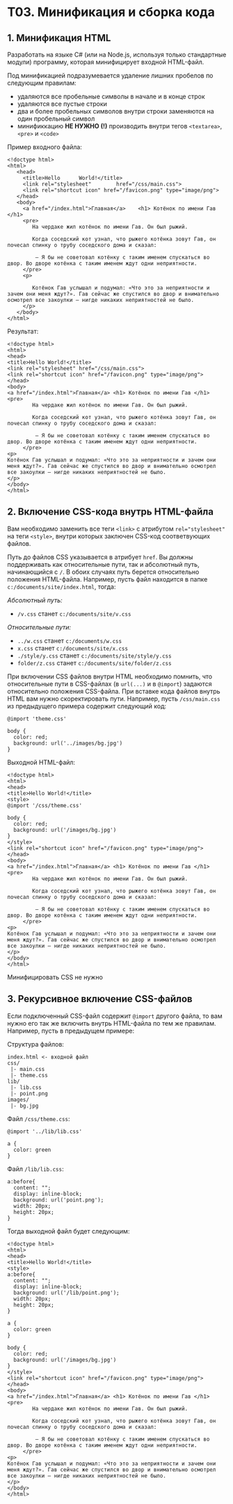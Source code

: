 # T03. Минификация и сборка кода
## 1.  Минификация HTML
Разработать на языке C# (или на Node.js, используя только стандартные модули) программу, которая минифицирует входной HTML-файл.

Под минификацией подразумевается удаление лишних пробелов по следующим правилам:
- удаляются все пробельные символы в начале и в конце строк
- удаляются все пустые строки
- два и более пробельных символов внутри строки заменяются на один пробельный символ
- минификкацию __НЕ НУЖНО (!)__ производить внутри тегов `<textarea>`, `<pre>` и `<code>`

Пример входного файла:

```
<!doctype html>
<html>
   <head>
     <title>Hello      World!</title>
     <link rel="stylesheet"        href="/css/main.css">
     <link rel="shortcut icon" href="/favicon.png" type="image/png">
   </head>
   <body>                
     <a href="/index.html">Главная</a>    <h1> Котёнок по имени Гав  </h1>
     <pre>
        На чердаке жил котёнок по имени Гав. Он был рыжий. 
        
        Когда соседский кот узнал, что рыжего котёнка зовут Гав, он почесал спинку о трубу соседского дома и сказал:
        
         — Я бы не советовал котёнку с таким именем спускаться во двор. Во дворе котёнка с таким именем ждут одни неприятности.   
     </pre>
     <p>
         
        Котёнок Гав услышал и подумал: «Что это за неприятности и зачем они меня ждут?». Гав сейчас же спустился во двор и внимательно осмотрел все закоулки — нигде никаких неприятностей не было.     
     </p>
   </body>
</html>
```

Результат:


```
<!doctype html>
<html>
<head>
<title>Hello World!</title>
<link rel="stylesheet" href="/css/main.css">
<link rel="shortcut icon" href="/favicon.png" type="image/png">
</head>
<body>
<a href="/index.html">Главная</a> <h1> Котёнок по имени Гав </h1>
<pre>
        На чердаке жил котёнок по имени Гав. Он был рыжий. 
        
        Когда соседский кот узнал, что рыжего котёнка зовут Гав, он почесал спинку о трубу соседского дома и сказал:
        
         — Я бы не советовал котёнку с таким именем спускаться во двор. Во дворе котёнка с таким именем ждут одни неприятности.   
     </pre>
<p>
Котёнок Гав услышал и подумал: «Что это за неприятности и зачем они меня ждут?». Гав сейчас же спустился во двор и внимательно осмотрел все закоулки — нигде никаких неприятностей не было.
</p>
</body>
</html>
```

## 2. Включение CSS-кода внутрь HTML-файла

Вам необходимо заменить все теги `<link>` с атрибутом `rel="stylesheet"` на теги `<style>`, внутри которых заключен CSS-код соответвующих файлов. 

Путь до файлов CSS указывается в атрибует `href`. Вы должны поддерживать как относительные пути, так и абсолютный путь, начинающийся с `/`. В обоих случаях путь берется относительно положения HTML-файла. Например, пусть файл находится в папке `c:/documents/site/index.html`, тогда:

_Абсолютный путь:_

- `/v.css` станет `c:/documents/site/v.css` 

_Относительные пути:_

- `../w.css` станет  `c:/documents/w.css`
- `x.css` станет `c:/documents/site/x.css`
- `./style/y.css` станет `c:/documents/site/style/y.css`
- `folder/z.css` станет `c:/documents/site/folder/z.css`

При включении CSS файлов внутри HTML необходимо помнить, что относительные пути в CSS-файлах (в `url(...)` и в `@import`) задаются относительно положения CSS-файла. При вставке кода файлов внутрь HTML вам нужно скоректировать пути. Например, пусть `/css/main.css` из предыдущего примера содержит следующий код:

```
@import 'theme.css'

body {
  color: red;
  background: url('../images/bg.jpg')
}

```

Выходной HTML-файл:

```
<!doctype html>
<html>
<head>
<title>Hello World!</title>
<style>
@import '/css/theme.css'

body {
  color: red;
  background: url('/images/bg.jpg')
}
</style>
<link rel="shortcut icon" href="/favicon.png" type="image/png">
</head>
<body>
<a href="/index.html">Главная</a> <h1> Котёнок по имени Гав </h1>
<pre>
        На чердаке жил котёнок по имени Гав. Он был рыжий. 
        
        Когда соседский кот узнал, что рыжего котёнка зовут Гав, он почесал спинку о трубу соседского дома и сказал:
        
         — Я бы не советовал котёнку с таким именем спускаться во двор. Во дворе котёнка с таким именем ждут одни неприятности.   
     </pre>
<p>
Котёнок Гав услышал и подумал: «Что это за неприятности и зачем они меня ждут?». Гав сейчас же спустился во двор и внимательно осмотрел все закоулки — нигде никаких неприятностей не было.
</p>
</body>
</html>
```

Минифицировать CSS не нужно


## 3. Рекурсивное включение CSS-файлов

Если подключенный CSS-файл содержит `@import` другого файла, то вам нужно его так же включить внутрь HTML-файла по тем же правилам. Например, пусть в предыдущем примере:

Структура файлов:
```
index.html <- входной файл
css/
 |- main.css
 |- theme.css
lib/
 |- lib.css
 |- point.png
images/
 |- bg.jpg
```


Файл `/css/theme.css`:

```
@import '../lib/lib.css'

a {
  color: green
}
```

Файл `/lib/lib.css`:

```
a:before{
  content: "";
  display: inline-block;
  background: url('point.png');
  width: 20px;
  height: 20px;
}
```

Тогда выходной файл будет следующим:

```
<!doctype html>
<html>
<head>
<title>Hello World!</title>
<style>
a:before{
  content: "";
  display: inline-block;
  background: url('/lib/point.png');
  width: 20px;
  height: 20px;
}

a {
  color: green
}

body {
  color: red;
  background: url('/images/bg.jpg')
}
</style>
<link rel="shortcut icon" href="/favicon.png" type="image/png">
</head>
<body>
<a href="/index.html">Главная</a> <h1> Котёнок по имени Гав </h1>
<pre>
        На чердаке жил котёнок по имени Гав. Он был рыжий. 
        
        Когда соседский кот узнал, что рыжего котёнка зовут Гав, он почесал спинку о трубу соседского дома и сказал:
        
         — Я бы не советовал котёнку с таким именем спускаться во двор. Во дворе котёнка с таким именем ждут одни неприятности.   
     </pre>
<p>
Котёнок Гав услышал и подумал: «Что это за неприятности и зачем они меня ждут?». Гав сейчас же спустился во двор и внимательно осмотрел все закоулки — нигде никаких неприятностей не было.
</p>
</body>
</html>
```
